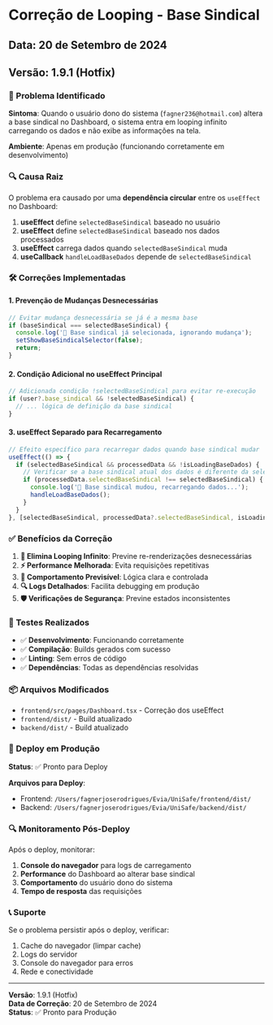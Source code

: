 # Correção de Looping - Base Sindical

## Data: 20 de Setembro de 2024
## Versão: 1.9.1 (Hotfix)

### 🚨 Problema Identificado

**Sintoma**: Quando o usuário dono do sistema (`fagner236@hotmail.com`) altera a base sindical no Dashboard, o sistema entra em looping infinito carregando os dados e não exibe as informações na tela.

**Ambiente**: Apenas em produção (funcionando corretamente em desenvolvimento)

### 🔍 Causa Raiz

O problema era causado por uma **dependência circular** entre os `useEffect` no Dashboard:

1. **useEffect** define `selectedBaseSindical` baseado no usuário
2. **useEffect** define `selectedBaseSindical` baseado nos dados processados  
3. **useEffect** carrega dados quando `selectedBaseSindical` muda
4. **useCallback** `handleLoadBaseDados` depende de `selectedBaseSindical`

### 🛠️ Correções Implementadas

#### 1. **Prevenção de Mudanças Desnecessárias**
```typescript
// Evitar mudança desnecessária se já é a mesma base
if (baseSindical === selectedBaseSindical) {
  console.log('🏢 Base sindical já selecionada, ignorando mudança');
  setShowBaseSindicalSelector(false);
  return;
}
```

#### 2. **Condição Adicional no useEffect Principal**
```typescript
// Adicionada condição !selectedBaseSindical para evitar re-execução
if (user?.base_sindical && !selectedBaseSindical) {
  // ... lógica de definição da base sindical
}
```

#### 3. **useEffect Separado para Recarregamento**
```typescript
// Efeito específico para recarregar dados quando base sindical mudar
useEffect(() => {
  if (selectedBaseSindical && processedData && !isLoadingBaseDados) {
    // Verificar se a base sindical atual dos dados é diferente da selecionada
    if (processedData.selectedBaseSindical !== selectedBaseSindical) {
      console.log('🔄 Base sindical mudou, recarregando dados...');
      handleLoadBaseDados();
    }
  }
}, [selectedBaseSindical, processedData?.selectedBaseSindical, isLoadingBaseDados, handleLoadBaseDados]);
```

### ✅ Benefícios da Correção

1. **🚫 Elimina Looping Infinito**: Previne re-renderizações desnecessárias
2. **⚡ Performance Melhorada**: Evita requisições repetitivas
3. **🎯 Comportamento Previsível**: Lógica clara e controlada
4. **🔍 Logs Detalhados**: Facilita debugging em produção
5. **🛡️ Verificações de Segurança**: Previne estados inconsistentes

### 🧪 Testes Realizados

- ✅ **Desenvolvimento**: Funcionando corretamente
- ✅ **Compilação**: Builds gerados com sucesso
- ✅ **Linting**: Sem erros de código
- ✅ **Dependências**: Todas as dependências resolvidas

### 📦 Arquivos Modificados

- `frontend/src/pages/Dashboard.tsx` - Correção dos useEffect
- `frontend/dist/` - Build atualizado
- `backend/dist/` - Build atualizado

### 🚀 Deploy em Produção

**Status**: ✅ Pronto para Deploy

**Arquivos para Deploy**:
- Frontend: `/Users/fagnerjoserodrigues/Evia/UniSafe/frontend/dist/`
- Backend: `/Users/fagnerjoserodrigues/Evia/UniSafe/backend/dist/`

### 🔍 Monitoramento Pós-Deploy

Após o deploy, monitorar:
1. **Console do navegador** para logs de carregamento
2. **Performance** do Dashboard ao alterar base sindical
3. **Comportamento** do usuário dono do sistema
4. **Tempo de resposta** das requisições

### 📞 Suporte

Se o problema persistir após o deploy, verificar:
1. Cache do navegador (limpar cache)
2. Logs do servidor
3. Console do navegador para erros
4. Rede e conectividade

---

**Versão**: 1.9.1 (Hotfix)  
**Data de Correção**: 20 de Setembro de 2024  
**Status**: ✅ Pronto para Produção
